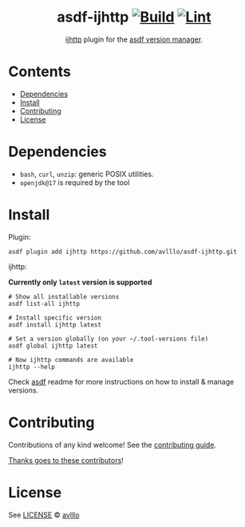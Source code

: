 <div align="center">

# asdf-ijhttp [![Build](https://github.com/avlllo/asdf-ijhttp/actions/workflows/build.yml/badge.svg)](https://github.com/avlllo/asdf-ijhttp/actions/workflows/build.yml) [![Lint](https://github.com/avlllo/asdf-ijhttp/actions/workflows/lint.yml/badge.svg)](https://github.com/avlllo/asdf-ijhttp/actions/workflows/lint.yml)


[ijhttp](https://blog.jetbrains.com/idea/2022/12/http-client-cli-run-requests-and-tests-on-ci/) plugin for the [asdf version manager](https://asdf-vm.com).

</div>

# Contents

- [Dependencies](#dependencies)
- [Install](#install)
- [Contributing](#contributing)
- [License](#license)

# Dependencies

- `bash`, `curl`, `unzip`: generic POSIX utilities.
- `openjdk@17` is required by the tool

# Install

Plugin:

```shell
asdf plugin add ijhttp https://github.com/avlllo/asdf-ijhttp.git
```

ijhttp:

**Currently only `latest` version is supported**
```shell
# Show all installable versions
asdf list-all ijhttp

# Install specific version
asdf install ijhttp latest

# Set a version globally (on your ~/.tool-versions file)
asdf global ijhttp latest

# Now ijhttp commands are available
ijhttp --help
```

Check [asdf](https://github.com/asdf-vm/asdf) readme for more instructions on how to
install & manage versions.

# Contributing

Contributions of any kind welcome! See the [contributing guide](contributing.md).

[Thanks goes to these contributors](https://github.com/avlllo/asdf-ijhttp/graphs/contributors)!

# License

See [LICENSE](LICENSE) © [avlllo](https://github.com/avlllo/)
